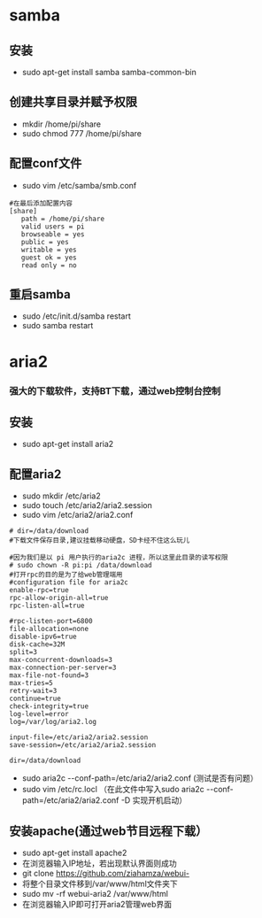 # samba
## 安装
- sudo apt-get install samba samba-common-bin

## 创建共享目录并赋予权限
- mkdir /home/pi/share
- sudo chmod 777 /home/pi/share

## 配置conf文件
- sudo vim /etc/samba/smb.conf
```
#在最后添加配置内容
[share]
   path = /home/pi/share
   valid users = pi
   browseable = yes
   public = yes
   writable = yes
   guest ok = yes
   read only = no
```
## 重启samba
- sudo /etc/init.d/samba restart
- sudo samba restart
# aria2
### 强大的下载软件，支持BT下载，通过web控制台控制
## 安装
- sudo apt-get install aria2

## 配置aria2
- sudo mkdir /etc/aria2
- sudo touch /etc/aria2/aria2.session
- sudo vim /etc/aria2/aria2.conf

```
# dir=/data/download         
#下载文件保存目录,建议挂载移动硬盘，SD卡经不住这么玩儿
 
#因为我们是以 pi 用户执行的aria2c 进程，所以这里此目录的读写权限
# sudo chown -R pi:pi /data/download
#打开rpc的目的是为了给web管理端用 
#configuration file for aria2c
enable-rpc=true
rpc-allow-origin-all=true
rpc-listen-all=true
 
#rpc-listen-port=6800
file-allocation=none
disable-ipv6=true
disk-cache=32M
split=3
max-concurrent-downloads=3
max-connection-per-server=3
max-file-not-found=3
max-tries=5
retry-wait=3
continue=true
check-integrity=true
log-level=error
log=/var/log/aria2.log
 
input-file=/etc/aria2/aria2.session
save-session=/etc/aria2/aria2.session
 
dir=/data/download
```

- sudo aria2c --conf-path=/etc/aria2/aria2.conf (测试是否有问题）
- sudo vim /etc/rc.locl （在此文件中写入sudo aria2c --conf-path=/etc/aria2/aria2.conf -D 实现开机启动）

## 安装apache(通过web节目远程下载）
- sudo apt-get install apache2
- 在浏览器输入IP地址，若出现默认界面则成功
- git clone https://github.com/ziahamza/webui-
- 将整个目录文件移到/var/www/html文件夹下
- sudo mv -rf webui-aria2 /var/www/html
- 在浏览器输入IP即可打开aria2管理web界面
 
